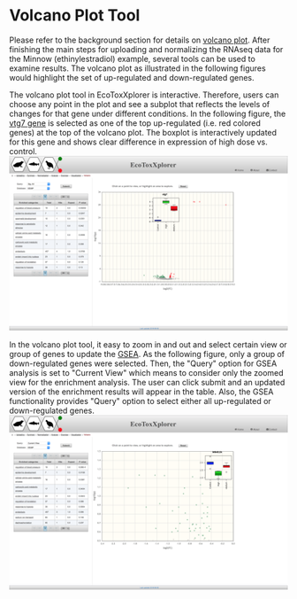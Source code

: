 # Volcano Plot Tool

Please refer to the background section for details on [volcano plot](background_volcano.md). After finishing the main steps for uploading and normalizing the RNAseq data for the Minnow (ethinylestradiol) example, several tools can be used to examine results. The volcano plot as illustrated in the following figures would highlight the set of up-regulated and down-regulated genes.

The volcano plot tool in EcoToxXplorer is interactive. Therefore, users can choose any point in the plot and see a subplot that reflects the levels of changes for that gene under different conditions. In the following figure, the [vtg7 gene](https://www.ncbi.nlm.nih.gov/gene/?term=vtg7) is selected as one of the top up-regulated (i.e. red colored genes) at the top of the volcano plot. The boxplot is interactively updated for this gene and shows clear difference in expression of high dose vs. control.
![Image](tutorial_volcano_plot.png)

In the volcano plot tool, it easy to zoom in and out and select certain view or group of genes to update the [GSEA](ackground_gsea.md). As the following figure, only a group of down-regulated genes were selected. Then, the "Query" option for GSEA analysis is set to "Current View" which means to consider only the zoomed view for the enrichment analysis. The user can click submit and an updated version of the enrichment results will appear in the table. Also, the GSEA functionality provides "Query" option to select either all up-regulated or down-regulated genes.
![Image](tutorial_volcano_plot3.png)
